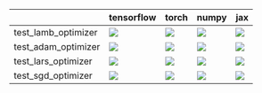 |                     | tensorflow                                                                                                                                                                         | torch                                                                                                                                                                              | numpy                                                                                                                                                                              | jax                                                                                                                                                                                |
|:--------------------|:-----------------------------------------------------------------------------------------------------------------------------------------------------------------------------------|:-----------------------------------------------------------------------------------------------------------------------------------------------------------------------------------|:-----------------------------------------------------------------------------------------------------------------------------------------------------------------------------------|:-----------------------------------------------------------------------------------------------------------------------------------------------------------------------------------|
| test_lamb_optimizer | <a href="https://github.com/unifyai/ivy/actions/runs/4427462235/jobs/7765082416" rel="noopener noreferrer" target="_blank"><img src=https://img.shields.io/badge/-failure-red></a> | <a href="https://github.com/unifyai/ivy/actions/runs/4427462235/jobs/7765082416" rel="noopener noreferrer" target="_blank"><img src=https://img.shields.io/badge/-failure-red></a> | <a href="https://github.com/unifyai/ivy/actions/runs/4427462235/jobs/7765082416" rel="noopener noreferrer" target="_blank"><img src=https://img.shields.io/badge/-failure-red></a> | <a href="https://github.com/unifyai/ivy/actions/runs/4427462235/jobs/7765082416" rel="noopener noreferrer" target="_blank"><img src=https://img.shields.io/badge/-failure-red></a> |
| test_adam_optimizer | <a href="https://github.com/unifyai/ivy/actions/runs/4427462235/jobs/7765082416" rel="noopener noreferrer" target="_blank"><img src=https://img.shields.io/badge/-failure-red></a> | <a href="https://github.com/unifyai/ivy/actions/runs/4427462235/jobs/7765082416" rel="noopener noreferrer" target="_blank"><img src=https://img.shields.io/badge/-failure-red></a> | <a href="https://github.com/unifyai/ivy/actions/runs/4428865147/jobs/7768544179" rel="noopener noreferrer" target="_blank"><img src=https://img.shields.io/badge/-failure-red></a> | <a href="https://github.com/unifyai/ivy/actions/runs/4427462235/jobs/7765082416" rel="noopener noreferrer" target="_blank"><img src=https://img.shields.io/badge/-failure-red></a> |
| test_lars_optimizer | <a href="https://github.com/unifyai/ivy/actions/runs/4427462235/jobs/7765082416" rel="noopener noreferrer" target="_blank"><img src=https://img.shields.io/badge/-failure-red></a> | <a href="https://github.com/unifyai/ivy/actions/runs/4427462235/jobs/7765082416" rel="noopener noreferrer" target="_blank"><img src=https://img.shields.io/badge/-failure-red></a> | <a href="https://github.com/unifyai/ivy/actions/runs/4427462235/jobs/7765082416" rel="noopener noreferrer" target="_blank"><img src=https://img.shields.io/badge/-failure-red></a> | <a href="https://github.com/unifyai/ivy/actions/runs/4427462235/jobs/7765082416" rel="noopener noreferrer" target="_blank"><img src=https://img.shields.io/badge/-failure-red></a> |
| test_sgd_optimizer  | <a href="https://github.com/unifyai/ivy/actions/runs/4427462235/jobs/7765082416" rel="noopener noreferrer" target="_blank"><img src=https://img.shields.io/badge/-failure-red></a> | <a href="https://github.com/unifyai/ivy/actions/runs/4427462235/jobs/7765082416" rel="noopener noreferrer" target="_blank"><img src=https://img.shields.io/badge/-failure-red></a> | <a href="https://github.com/unifyai/ivy/actions/runs/4427462235/jobs/7765082416" rel="noopener noreferrer" target="_blank"><img src=https://img.shields.io/badge/-failure-red></a> | <a href="https://github.com/unifyai/ivy/actions/runs/4427462235/jobs/7765082416" rel="noopener noreferrer" target="_blank"><img src=https://img.shields.io/badge/-failure-red></a> |